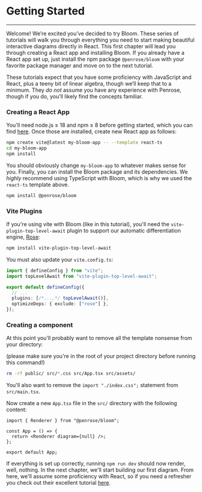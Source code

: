 # Getting Started

---

Welcome! We’re excited you’ve decided to try Bloom. These series of tutorials will walk you through everything you need
to start making beautiful interactive diagrams directly in React. This first chapter will lead you through creating a
React app and installing Bloom. If you already have a React app set up, just install the npm package `@penrose/bloom` with
your favorite package manager and move on to the next tutorial.

These tutorials expect that you have some proficiency with JavaScript and React, plus a teeny bit of linear algebra,
though we’ll keep that to a minimum. They _do not_ assume you have any experience with Penrose, though if you do,
you’ll likely find the concepts familiar.

### Creating a React App

You'll need node.js $\ge$ 18 and npm $\ge$ 8 before getting started, which you can find
[here](https://docs.npmjs.com/downloading-and-installing-node-js-and-npm). Once those are installed, create new React app as follows:

```bash
npm create vite@latest my-bloom-app -- --template react-ts
cd my-bloom-app
npm install
```

You should obviously change `my-bloom-app` to whatever makes sense for you. Finally, you can install the Bloom package
and its dependencies. We _highly_ recommend using TypeScript with Bloom, which is why we used the `react-ts`
template above.

```bash
npm install @penrose/bloom
```

### Vite Plugins

If you're using vite with Bloom (like in this tutorial), you'll need the `vite-plugin-top-level-await` plugin to
support our automatic differentiation engine, [Rose](https://github.com/rose-lang/rose):

```bash
npm install vite-plugin-top-level-await
```

You must also update your `vite.config.ts`:

```typescript
import { defineConfig } from "vite";
import topLevelAwait from "vite-plugin-top-level-await";

export default defineConfig({
  // ...
  plugins: [/*...,*/ topLevelAwait()],
  optimizeDeps: { exclude: ["rose"] },
});
```

### Creating a component

At this point you'll probably want to remove all the template nonsense from your directory:

(please make sure you're in the root of your project directory before running this command!)

```bash
rm -rf public/ src/*.css src/App.tsx src/assets/
```

You'll also want to remove the `import "./index.css";` statement from `src/main.tsx`.

Now create a new `App.tsx` file in the `src/` directory with the following content:

```tsx
import { Renderer } from "@penrose/bloom";

const App = () => {
  return <Renderer diagram={null} />;
};

export default App;
```

If everything is set up correctly, running `npm run dev` should now render, well, nothing. In the next chapter,
we'll start building our first diagram. From here, we'll assume some proficiency with React, so if you need a refresher
you check out their excellent tutorial [here](https://react.dev/learn).
